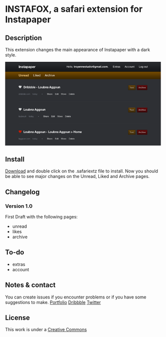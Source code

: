 # INSTAFOX, a safari extension for Instapaper #

## Description ##

This extension changes the main appearance of Instapaper with a dark style.

![Preview](https://github.com/laggoun/Instafox-for-Safari/raw/master/preview.png)

## Install ##

[Download](https://github.com/downloads/laggoun/Instafox-for-Safari/Instafox.safariextz) and double click on the .safariextz file to install. Now you should be able to see major changes on the Unread, Liked and Archive pages.

## Changelog ##

### Version 1.0 ###

First Draft with the following pages:

- unread
- likes
- archive

## To-do ##

- extras
- account

## Notes & contact ##

You can create issues if you encounter problems or if you have some suggestions to make.
[Portfolio](http://laggoun.com)
[Dribbble](http://dribbble.com/laggoun)
[Twitter](http://laggoun.com)

## License ##

This work is under a [Creative Commons](http://creativecommons.org/licenses/by-nc-nd/3.0/)